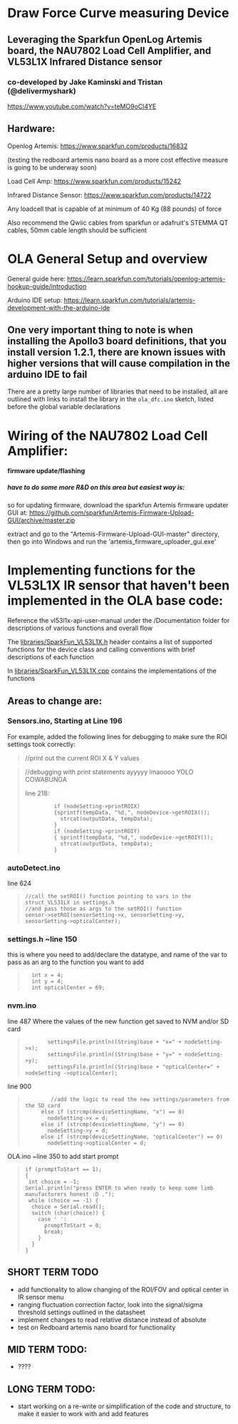 # Draw Force Curve measuring Device
## Leveraging the Sparkfun OpenLog Artemis board, the NAU7802 Load Cell Amplifier, and VL53L1X Infrared Distance sensor
### co-developed by Jake Kaminski and Tristan (@delivermyshark)
https://www.youtube.com/watch?v=teMO9oCl4YE
## Hardware:

Openlog Artemis: https://www.sparkfun.com/products/16832

(testing the redboard artemis nano board as a more cost effective measure is going to be underway soon)

Load Cell Amp: https://www.sparkfun.com/products/15242

Infrared Distance Sensor: https://www.sparkfun.com/products/14722

Any loadcell that is capable of at minimum of 40 Kg (88 pounds) of force 

Also recommend the Qwiic cables from sparkfun or adafruit's STEMMA QT cables, 50mm cable length should be sufficient


# OLA General Setup and overview
General guide here: https://learn.sparkfun.com/tutorials/openlog-artemis-hookup-guide/introduction

Arduino IDE setup: https://learn.sparkfun.com/tutorials/artemis-development-with-the-arduino-ide

## One very important thing to note is when installing the Apollo3 board definitions, that you install version 1.2.1, there are known issues with higher versions that will cause compilation in the arduino IDE to fail

There are a pretty large number of libraries that need to be installed, all are outlined with links to install the library in the `ola_dfc.ino` sketch, listed before the global variable declarations

# Wiring of the NAU7802 Load Cell Amplifier:


#### firmware update/flashing
##### have to do some more R&D on this area but easiest way is: 
so for updating firmware, download the sparkfun Artemis firmware updater GUI at: https://github.com/sparkfun/Artemis-Firmware-Upload-GUI/archive/master.zip

extract and go to the "Artemis-Firmware-Upload-GUI-master" directory, then go into Windows and run the 'artemis_firmware_uploader_gui.exe' 

# Implementing functions for the VL53L1X IR sensor that haven't been implemented in the OLA base code:

Reference the vl53l1x-api-user-manual under the /Documentation folder for descriptions of various functions and overall flow

The [libraries/SparkFun_VL53L1X.h](https://github.com/sharkbitme/ola_dfc/blob/main/libraries/SparkFun_VL53L1X.h) header contains a list of supported functions for the device class and calling conventions with brief descriptions of each function


In [libraries/SparkFun_VL53L1X.cpp](https://github.com/sharkbitme/ola_dfc/blob/main/libraries/SparkFun_VL53L1X.cpp) contains the implementations of the functions

## Areas to change are:

### Sensors.ino, Starting at Line 196

For example, added the following lines for debugging to make sure the ROI settings took correctly:

> //print out the current ROI X & Y values

> //debugging with print statements ayyyyy lmaoooo YOLO COWABUNGA
> 
> line 218:
> 
>              if (nodeSetting->printROIX)
>              {sprintf(tempData, "%d,", nodeDevice->getROIX());
>                strcat(outputData, tempData);
>              }
>              if (nodeSetting->printROIY)
>              { sprintf(tempData, "%d,", nodeDevice->getROIY());
>                strcat(outputData, tempData);
>              }



### autoDetect.ino
line 624

>     //call the setROI() function pointing to vars in the struct_VL531LX in settings.h
>     //and pass those as args to the setROI() function
>     sensor->setROI(sensorSetting->x, sensorSetting->y, sensorSetting->opticalCenter);


### settings.h ~line 150
this is where you need to add/declare the datatype, and name of the var to pass as an arg to the function you want to add



>       int x = 4;
>       int y = 4;
>       int opticalCenter = 69;


### nvm.ino
line 487
Where the values of the new function get saved to NVM and/or SD card

>            settingsFile.println((String)base + "x=" + nodeSetting->x);
>            settingsFile.println((String)base + "y=" + nodeSetting->y);
>            settingsFile.println((String)base + "opticalCenter=" + nodeSetting ->opticalCenter);

line 900
>             //add the logic to read the new settings/parameters from the SD card
>          else if (strcmp(deviceSettingName, "x") == 0)
>            nodeSetting->x = d;
>          else if (strcmp(deviceSettingName, "y") == 0)
>            nodeSetting->y = d;
>          else if (strcmp(deviceSettingName, "opticalCenter") == 0)
>            nodeSetting->opticalCenter = d;

OLA.ino ~line 350 to add start prompt

> 	  if (promptToStart == 1);
>     {
>      int choice = -1;
>     Serial.println("press ENTER to when ready to keep some limb manufacturers honest :D .");
>      while (choice == -1) {
>       choice = Serial.read();
>       switch (char(choice)) {
>         case ' ':
>           promptToStart = 0;
>           break;
>         }
>       }
>     }
## SHORT TERM TODO
* add functionality to allow changing of the ROI/FOV and optical center in IR sensor menu
* ranging fluctuation correction factor, look into the signal/sigma threshold settings outlined in the datasheet
* implement changes to read relative distance instead of absolute
* test on Redboard artemis nano board for functionality
  
## MID TERM TODO:
* ????
 
 
## LONG TERM TODO:
 * start working on a re-write or simplification of the code and structure, to make it easier to work with and add features

